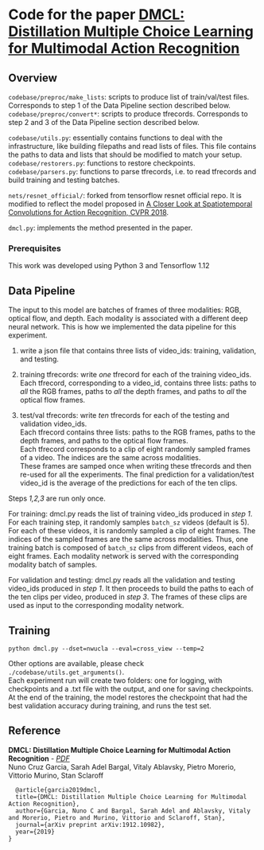 # Code for the paper [DMCL: Distillation Multiple Choice Learning for Multimodal Action Recognition](https://arxiv.org/abs/1912.10982)

## Overview

``codebase/preproc/make_lists``: scripts to produce list of train/val/test files. Corresponds to step 1 of the Data Pipeline section described below.  
``codebase/preproc/convert*``: scripts to produce tfrecords. Corresponds to step 2 and 3 of the Data Pipeline section described below.

``codebase/utils.py``: essentially contains functions to deal with the infrastructure, like building filepaths and read lists of files. This file contains the paths to data and lists that should be modified to match your setup.   
``codebase/restorers.py``: functions to restore checkpoints.  
``codebase/parsers.py``: functions to parse tfrecords, i.e. to read tfrecords and build training and testing batches.  


``nets/resnet_official/``: forked from tensorflow resnet official repo. It is modified to reflect the model proposed in [A Closer Look at Spatiotemporal Convolutions for Action Recognition, CVPR 2018](http://openaccess.thecvf.com/content_cvpr_2018/papers/Tran_A_Closer_Look_CVPR_2018_paper.pdf).   


``dmcl.py``: implements the method presented in the paper.

### Prerequisites
This work was developed using Python 3 and Tensorflow 1.12

## Data Pipeline
The input to this model are batches of frames of three modalities: RGB, optical flow, and depth. Each modality is associated with a different deep neural network.
This is how we implemented the data pipeline for this experiment.

1. write a json file that contains three lists of video_ids: training, validation, and testing. 

2. training tfrecords: write *one* tfrecord for each of the training video_ids.  
Each tfrecord, corresponding to a video_id, contains three lists: paths to *all* the RGB frames, paths to *all* the depth frames, and paths to *all* the optical flow frames.

3. test/val tfrecords: write *ten* tfrecords for each of the testing and validation video_ids.  
Each tfrecord contains three lists: paths to the RGB frames, paths to the depth frames, and paths to the optical flow frames.  
Each tfrecord corresponds to a clip of eight randomly sampled frames of a video. The indices are the same across modalities.  
These frames are samped once when writing these tfrecords and then re-used for all the experiments. <!-- , in order to guarantee consistency of validation and test sets.  -->
The final prediction for a validation/test video_id is the average of the predictions for each of the ten clips.   


Steps *1,2,3* are run only once.

For training: dmcl.py reads the list of training video_ids produced in *step 1*.
For each training step, it randomly samples `batch_sz` videos (default is 5). 
For each of these videos, it is randomly sampled a clip of eight frames. The indices of the sampled frames are the same across modalities.
Thus, one training batch is composed of `batch_sz` clips from different videos, each of eight frames.
Each modality network is served with the corresponding modality batch of samples.

For validation and testing: dmcl.py reads all the validation and testing video_ids produced in *step 1*.
It then proceeds to build the paths to each of the ten clips per video, produced in *step 3*. 
The frames of these clips are used as input to the corresponding modality network.

## Training
```
python dmcl.py --dset=nwucla --eval=cross_view --temp=2 
```
Other options are available, please check `./codebase/utils.get_arguments()`.  
Each experiment run will create two folders: one for logging, with checkpoints and a .txt file with the output, and one for saving checkpoints.  
At the end of the training, the model restores the checkpoint that had the best validation accuracy during training, and runs the test set.  

## Reference

**DMCL: Distillation Multiple Choice Learning for Multimodal Action Recognition** - *[PDF](https://arxiv.org/abs/1912.10982)*   
Nuno Cruz Garcia, Sarah Adel Bargal, Vitaly Ablavsky, Pietro Morerio, Vittorio Murino, Stan Sclaroff 
```
  @article{garcia2019dmcl,
  title={DMCL: Distillation Multiple Choice Learning for Multimodal Action Recognition},
  author={Garcia, Nuno C and Bargal, Sarah Adel and Ablavsky, Vitaly and Morerio, Pietro and Murino, Vittorio and Sclaroff, Stan},
  journal={arXiv preprint arXiv:1912.10982},
  year={2019}
}
```
